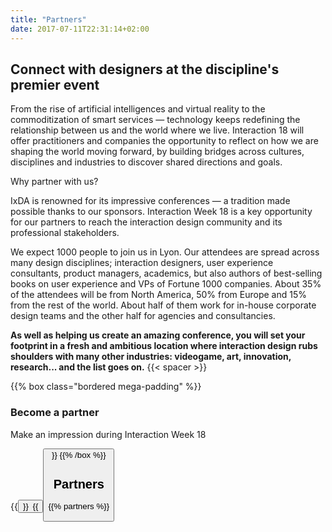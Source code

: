 ```yaml
---
title: "Partners"
date: 2017-07-11T22:31:14+02:00
---
```

## Connect with designers at the discipline's premier event
From the rise of artificial intelligences and virtual reality to the commoditization of smart services — technology keeps redefining the relationship between us and the world where we live. Interaction 18 will offer practitioners and companies the opportunity to reflect on how we are shaping the world moving forward, by building bridges across cultures, disciplines and industries to discover shared directions and goals.

Why partner with us?

IxDA is renowned for its impressive conferences — a tradition made possible thanks to our sponsors. Interaction Week 18 is a key opportunity for our partners to reach the interaction design community and its professional stakeholders.

We expect 1000 people to join us in Lyon. Our attendees are spread across many design disciplines; interaction designers, user experience consultants, product managers, academics, but also authors of best-selling books on user experience and VPs of Fortune 1000 companies. About 35% of the attendees will be from North America, 50% from Europe and 15% from the rest of the world. About half of them work for in-house corporate design teams and the other half for agencies and consultancies.

**As well as helping us create an amazing conference, you will set your footprint in a fresh and ambitious location where interaction design rubs shoulders with many other industries: videogame, art, innovation, research... and the list goes on.**
{{< spacer >}}

{{% box class="bordered mega-padding"  %}}
### Become a partner
Make an impression during Interaction&nbsp;Week&nbsp;18

{{<button target="_blank" name="Download the kit (EN)" href="pdf/Interaction-18_SponsorKit_EN.pdf" >}}&ensp;{{<button target="_blank" name="Télécharger le kit (FR)" href="pdf/Interaction-18_SponsorKit_FR.pdf" class="button-secondary" >}}
{{% /box %}}


## Partners
  {{% partners %}}

</section>
